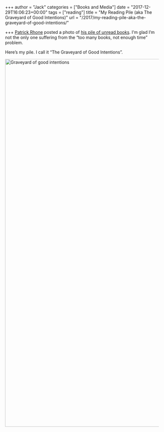 +++
author = "Jack"
categories = ["Books and Media"]
date = "2017-12-29T16:06:23+00:00"
tags = ["reading"]
title = "My Reading Pile (aka The Graveyard of Good Intentions)"
url = "/2017/my-reading-pile-aka-the-graveyard-of-good-intentions/"

+++
[Patrick Rhone][1] posted a photo of [his pile of unread books][2]. I&#8217;m glad I&#8217;m not the only one suffering from the &#8220;too many books, not enough time&#8221; problem.

Here&#8217;s my pile. I call it &#8220;The Graveyard of Good Intentions&#8221;.

<img src="/img/2017/12/graveyard-of-good-intentions.jpg" alt="Graveyard of good intentions" title="graveyard-of-good-intentions.jpg" border="0" width="800" height="1200" />

 [1]: http://patrickrhone.com
 [2]: http://www.patrickrhone.net/shot-on-december-29-2017-at-0936am/